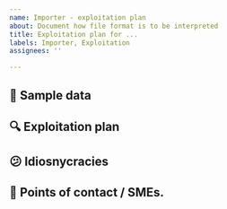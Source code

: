 ```yaml
---
name: Importer - exploitation plan
about: Document how file format is to be interpreted
title: Exploitation plan for ...
labels: Importer, Exploitation
assignees: ''

---
```


## :floppy_disk: Sample data
<!-- copy of sample data, if it adds value at this level -->

## :mag: Exploitation plan
<!-- document, field by field which data is to be exploited, and how -->

## :confused: Idiosnycracies
<!-- any unexpected handling that could be required -->

## :information_desk_person: Points of contact / SMEs.
<!-- who has provided details on this exploitation (sanitised if necessary) -->

